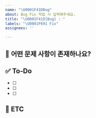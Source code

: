 ```yaml
---
name: "\U0001F41DBug"
about: Bug Fix 작업 시 입력해주세요.
title: "\U0001F41D[Bug] : "
labels: "\U0001F691 Fix"
assignees: ''

---
```

<!-- 현재 작성 템플릿은 테스트 중이라 언제든 피드백 주세요 -->

<!-- 제목은 : 뒤에 작성해주세요.  -->
<!-- ex) 🐝[Bug] : 댓글 작성 시 오류 해결  -->
<!-- 각 템플릿은 라벨이 기본으로 설정되어 있기 때문에 템플릿을 선택한 후 나가서 다른 템플릿을 선택하면 -->
<!-- 이전에 선택한 템플릿의 라벨을 포함하여 새롭게 선택한 템플릿의 라벨까지 중복으로 들어가게 되니까 참고해주세요 -->

## 💚 어떤 문제 사항이 존재하나요?

## ✅ To-Do

- [ ]
- [ ]
- [ ]

## 🍧 ETC
